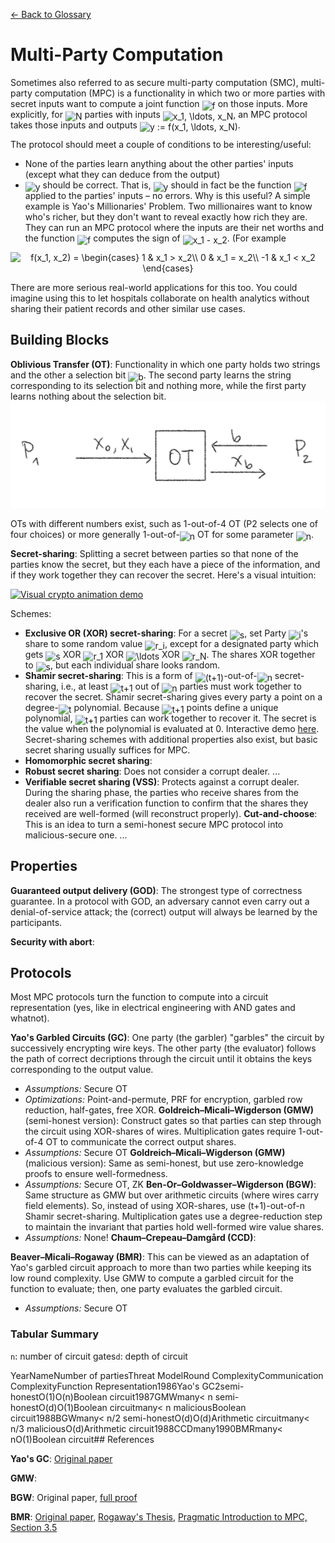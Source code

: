 [← Back to Glossary](../glossary.md)

# Multi-Party Computation

Sometimes also referred to as secure multi-party computation (SMC), multi-party computation (MPC) is a functionality in which two or more parties with secret inputs want to compute a joint function <img alt="f" src="https://render.githubusercontent.com/render/math?math=f" style="transform: translateY(20%);" /> on those inputs. More explicitly, for <img alt="N" src="https://render.githubusercontent.com/render/math?math=N" style="transform: translateY(20%);" /> parties with inputs <img alt="x_1, \ldots, x_N" src="https://render.githubusercontent.com/render/math?math=x_1%2C%20%5Cldots%2C%20x_N" style="transform: translateY(20%);" />, an MPC protocol takes those inputs and outputs <img alt="y := f(x_1, \ldots, x_N)" src="https://render.githubusercontent.com/render/math?math=y%20%3A%3D%20f%28x_1%2C%20%5Cldots%2C%20x_N%29" style="transform: translateY(20%);" />.

The protocol should meet a couple of conditions to be interesting/useful:
* None of the parties learn anything about the other parties' inputs (except what they can deduce from the output)
* <img alt="y" src="https://render.githubusercontent.com/render/math?math=y" style="transform: translateY(20%);" /> should be correct. That is, <img alt="y" src="https://render.githubusercontent.com/render/math?math=y" style="transform: translateY(20%);" /> should in fact be the function <img alt="f" src="https://render.githubusercontent.com/render/math?math=f" style="transform: translateY(20%);" /> applied to the parties' inputs – no errors.
Why is this useful? A simple example is Yao's Millionaries' Problem. Two millionaires want to know who's richer, but they don't want to reveal exactly how rich they are. They can run an MPC protocol where the inputs are their net worths and the function <img alt="f" src="https://render.githubusercontent.com/render/math?math=f" style="transform: translateY(20%);" /> computes the sign of <img alt="x_1 - x_2" src="https://render.githubusercontent.com/render/math?math=x_1%20-%20x_2" style="transform: translateY(20%);" />. (For example

<p align="center"><img alt="
f(x_1, x_2) = \begin{cases}
1 	& x_1 > x_2\\
0 	& x_1 = x_2\\
-1 	& x_1 < x_2
\end{cases}
" src="https://render.githubusercontent.com/render/math?math=%0Af%28x_1%2C%20x_2%29%20%3D%20%5Cbegin%7Bcases%7D%0A1%20%09%26%20x_1%20%3E%20x_2%5C%5C%0A0%20%09%26%20x_1%20%3D%20x_2%5C%5C%0A-1%20%09%26%20x_1%20%3C%20x_2%0A%5Cend%7Bcases%7D%0A"/></p>

<!-- <img alt="f(x_1, x_2) = {1 \text{ if } x_1 > x_2, 0 \text{ if } x_1 = x_2, \text{ and } -1 \text{ if } x_1 < x_2}" src="https://render.githubusercontent.com/render/math?math=f%28x_1%2C%20x_2%29%20%3D%20%7B1%20%5Ctext%7B%20if%20%7D%20x_1%20%3E%20x_2%2C%200%20%5Ctext%7B%20if%20%7D%20x_1%20%3D%20x_2%2C%20%5Ctext%7B%20and%20%7D%20-1%20%5Ctext%7B%20if%20%7D%20x_1%20%3C%20x_2%7D" style="transform: translateY(20%);" />.) -->

There are more serious real-world applications for this too. You could imagine using this to let hospitals collaborate on health analytics without sharing their patient records and other similar use cases.

## Building Blocks

**Oblivious Transfer (OT)**: Functionality in which one party holds two strings and the other a selection bit <img alt="b" src="https://render.githubusercontent.com/render/math?math=b" style="transform: translateY(20%);" />. The second party learns the string corresponding to its selection bit and nothing more, while the first party learns nothing about the selection bit.
![Diagram of the OT functionality](./img/OT.png)

OTs with different numbers exist, such as 1-out-of-4 OT (P2 selects one of four choices) or more generally 1-out-of-<img alt="n" src="https://render.githubusercontent.com/render/math?math=n" style="transform: translateY(20%);" /> OT for some parameter <img alt="n" src="https://render.githubusercontent.com/render/math?math=n" style="transform: translateY(20%);" />.

**Secret-sharing**: Splitting a secret between parties so that none of the parties know the secret, but they each have a piece of the information, and if they work together they can recover the secret. Here's a visual intuition:

<a title="Blokhead at English Wikipedia, Public domain, via Wikimedia Commons" href="https://commons.wikimedia.org/wiki/File:Visual_crypto_animation_demo.gif"><img width="256" alt="Visual crypto animation demo" src="https://upload.wikimedia.org/wikipedia/commons/0/0e/Visual_crypto_animation_demo.gif"></a>

Schemes:
* **Exclusive OR (XOR) secret-sharing**: For a secret <img alt="s" src="https://render.githubusercontent.com/render/math?math=s" style="transform: translateY(20%);" />, set Party <img alt="i" src="https://render.githubusercontent.com/render/math?math=i" style="transform: translateY(20%);" />'s share to some random value <img alt="r_i" src="https://render.githubusercontent.com/render/math?math=r_i" style="transform: translateY(20%);" />, except for a designated party which gets <img alt="s" src="https://render.githubusercontent.com/render/math?math=s" style="transform: translateY(20%);" /> XOR <img alt="r_1" src="https://render.githubusercontent.com/render/math?math=r_1" style="transform: translateY(20%);" /> XOR <img alt="\ldots" src="https://render.githubusercontent.com/render/math?math=%5Cldots" style="transform: translateY(20%);" /> XOR <img alt="r_N" src="https://render.githubusercontent.com/render/math?math=r_N" style="transform: translateY(20%);" />. The shares XOR together to <img alt="s" src="https://render.githubusercontent.com/render/math?math=s" style="transform: translateY(20%);" />, but each individual share looks random.
* **Shamir secret-sharing**: This is a form of <img alt="(t+1)" src="https://render.githubusercontent.com/render/math?math=%28t%2B1%29" style="transform: translateY(20%);" />-out-of-<img alt="n" src="https://render.githubusercontent.com/render/math?math=n" style="transform: translateY(20%);" /> secret-sharing, i.e., at least <img alt="t+1" src="https://render.githubusercontent.com/render/math?math=t%2B1" style="transform: translateY(20%);" /> out of <img alt="n" src="https://render.githubusercontent.com/render/math?math=n" style="transform: translateY(20%);" /> parties must work together to recover the secret. Shamir secret-sharing gives every party a point on a degree-<img alt="t" src="https://render.githubusercontent.com/render/math?math=t" style="transform: translateY(20%);" /> polynomial. Because <img alt="t+1" src="https://render.githubusercontent.com/render/math?math=t%2B1" style="transform: translateY(20%);" /> points define a unique polynomial, <img alt="t+1" src="https://render.githubusercontent.com/render/math?math=t%2B1" style="transform: translateY(20%);" /> parties can work together to recover it. The secret is the value when the polynomial is evaluated at 0. Interactive demo [here](./ShamirSS.ipynb).
Secret-sharing schemes with additional properties also exist, but basic secret sharing usually suffices for MPC.
* **Homomorphic secret sharing**:
* **Robust secret sharing**: Does not consider a corrupt dealer. ...
* **Verifiable secret sharing (VSS)**: Protects against a corrupt dealer. During the sharing phase, the parties who receive shares from the dealer also run a verification function to confirm that the shares they received are well-formed (will reconstruct properly).
**Cut-and-choose**: This is an idea to turn a semi-honest secure MPC protocol into malicious-secure one. ...

## Properties

**Guaranteed output delivery (GOD)**: The strongest type of correctness guarantee. In a protocol with GOD, an adversary cannot even carry out a denial-of-service attack; the (correct) output will always be learned by the participants.

**Security with abort**:

## Protocols

Most MPC protocols turn the function to compute into a circuit representation (yes, like in electrical engineering with AND gates and whatnot).

**Yao's Garbled Circuits (GC)**: One party (the garbler) "garbles" the circuit by successively encrypting wire keys. The other party (the evaluator) follows the path of correct decriptions through the circuit until it obtains the keys corresponding to the output value.
* _Assumptions:_ Secure OT
* _Optimizations:_ Point-and-permute, PRF for encryption, garbled row reduction, half-gates, free XOR.
**Goldreich–Micali–Wigderson (GMW)** (semi-honest version): Construct gates so that parties can step through the circuit using XOR-shares of wires. Multiplication gates require 1-out-of-4 OT to communicate the correct output shares.
* _Assumptions:_ Secure OT
**Goldreich–Micali–Wigderson (GMW)** (malicious version): Same as semi-honest, but use zero-knowledge proofs to ensure well-formedness.
* _Assumptions:_ Secure OT, ZK
**Ben-Or–Goldwasser–Wigderson (BGW)**: Same structure as GMW but over arithmetic circuits (where wires carry field elements). So, instead of using XOR-shares, use (t+1)-out-of-n Shamir secret-sharing. Multiplication gates use a degree-reduction step to maintain the invariant that parties hold well-formed wire value shares.
* _Assumptions:_ None!
**Chaum–Crepeau–Damgård (CCD)**:

**Beaver–Micali–Rogaway (BMR)**: This can be viewed as an adaptation of Yao's garbled circuit approach to more than two parties while keeping its low round complexity. Use GMW to compute a garbled circuit for the function to evaluate; then, one party evaluates the garbled circuit.
* _Assumptions:_ Secure OT
### Tabular Summary

`n`: number of circuit gates`d`: depth of circuit

YearNameNumber of partiesThreat ModelRound ComplexityCommunication ComplexityFunction Representation1986Yao's GC2semi-honestO(1)O(n)Boolean circuit1987GMWmany< n semi-honestO(d)O(1)Boolean circuit​many< n maliciousBoolean circuit1988BGWmany< n/2 semi-honestO(d)O(d)Arithmetic circuit​many< n/3 maliciousO(d)Arithmetic circuit1988CCDmany1990BMRmany< nO(1)Boolean circuit## References

**Yao's GC**: [Original paper](https://ieeexplore.ieee.org/document/4568207)

**GMW**:

**BGW**: Original paper, [full proof](https://eccc.weizmann.ac.il//report/2011/036/)

**BMR**: [Original paper](https://dl.acm.org/doi/pdf/10.1145/100216.100287?casa_token=jgHhj-wpD88AAAAA:17nxjtduFXBZwYyyvRd9sVKdnPBXZ-vaBxXxzmHFQwhZy_dRc1UGxRnmoXj6WlNRflZ-wRlQA0v-iA), [Rogaway's Thesis](https://www.cs.ucdavis.edu/~rogaway/papers/thesis.pdf), [Pragmatic Introduction to MPC, Section 3.5](https://securecomputation.org/)
